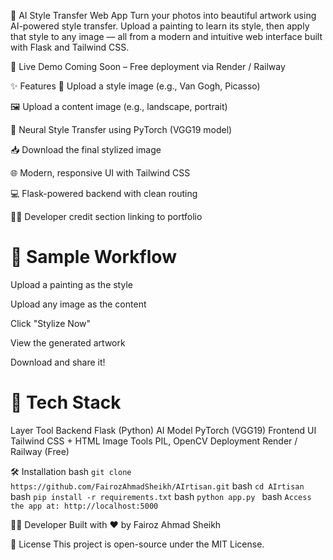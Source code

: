 
🎨 AI Style Transfer Web App
Turn your photos into beautiful artwork using AI-powered style transfer. Upload a painting to learn its style, then apply that style to any image — all from a modern and intuitive web interface built with Flask and Tailwind CSS.

🚀 Live Demo
Coming Soon – Free deployment via Render / Railway

✨ Features
🎨 Upload a style image (e.g., Van Gogh, Picasso)

🖼 Upload a content image (e.g., landscape, portrait)

🧠 Neural Style Transfer using PyTorch (VGG19 model)

📥 Download the final stylized image

🌐 Modern, responsive UI with Tailwind CSS

💻 Flask-powered backend with clean routing

👨‍💻 Developer credit section linking to portfolio

# 📸 Sample Workflow
Upload a painting as the style

Upload any image as the content

Click "Stylize Now"

View the generated artwork

Download and share it!

# 🔧 Tech Stack
Layer	Tool
Backend	Flask (Python)
AI Model	PyTorch (VGG19)
Frontend UI	Tailwind CSS + HTML
Image Tools	PIL, OpenCV
Deployment	Render / Railway (Free)

🛠 Installation
bash ```
git clone https://github.com/FairozAhmadSheikh/AIrtisan.git ```
bash ``` cd AIrtisan ```
bash ``` pip install -r requirements.txt ```
bash ```python app.py ```
bash ``` Access the app at: http://localhost:5000  ```

👨‍💻 Developer
Built with ❤️ by Fairoz Ahmad Sheikh



📄 License
This project is open-source under the MIT License.

